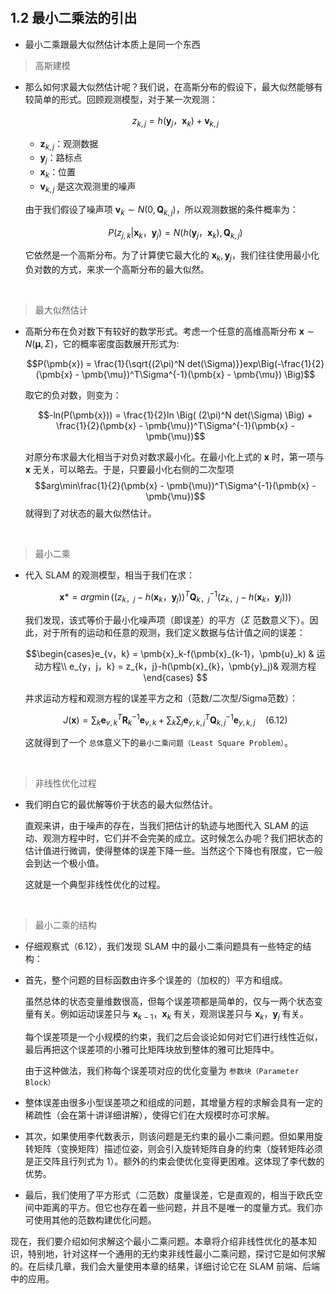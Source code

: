 &emsp;
## 1.2 最小二乘法的引出
- 最小二乘跟最大似然估计本质上是同一个东西
>高斯建模
- 那么如何求最大似然估计呢？我们说，在高斯分布的假设下，最大似然能够有较简单的形式。回顾观测模型，对于某一次观测：

    $$z_{k,j} = h(\pmb{y}_j，\pmb{x}_k) + \pmb{v}_{k, j}$$
    - $\pmb{z}_{k,j}$：观测数据
    - $\pmb{y}_j$：路标点
    - $\pmb{x}_k$：位置
    - $\pmb{v}_{k,j}$ 是这次观测里的噪声

    由于我们假设了噪声项 $\pmb{v}_k ∼ N (0, \pmb{Q}_{k,j} )$，所以观测数据的条件概率为：

    $$P(z_{j,k} | \pmb{x}_k，\pmb{y}_j) = N (h(\pmb{y}_j，\pmb{x}_k), \pmb{Q}_{k,j})$$

    它依然是一个高斯分布。为了计算使它最大化的 $\pmb{x}_k, \pmb{y}_j$，我们往往使用最小化负对数的方式，来求一个高斯分布的最大似然。

&emsp;
>最大似然估计
- 高斯分布在负对数下有较好的数学形式。考虑一个任意的高维高斯分布 $\pmb{x} ∼ N(\pmb{\mu}, Σ)$，它的概率密度函数展开形式为:

    $$P(\pmb{x}) = \frac{1}{\sqrt{(2\pi)^N det(\Sigma)}}exp\Big(-\frac{1}{2}(\pmb{x} - \pmb{\mu})^T\Sigma^{-1}(\pmb{x} - \pmb{\mu}) \Big)$$

    取它的负对数，则变为：

    $$-ln(P(\pmb{x})) = \frac{1}{2}ln \Big( (2\pi)^N det(\Sigma) \Big) + \frac{1}{2}(\pmb{x} - \pmb{\mu})^T\Sigma^{-1}(\pmb{x} - \pmb{\mu})$$

    对原分布求最大化相当于对负对数求最小化。在最小化上式的 $\pmb{x}$ 时，第一项与 $\pmb{x}$ 无关，可以略去。于是，只要最小化右侧的二次型项
    $$arg\min\frac{1}{2}(\pmb{x} - \pmb{\mu})^T\Sigma^{-1}(\pmb{x} - \pmb{\mu})$$
    就得到了对状态的最大似然估计。

&emsp;
>最小二乘
- 代入 SLAM 的观测模型，相当于我们在求：

    $$\pmb{x}* = arg\min \Big( \big(z_{k，j} - h(\pmb{x}_k，\pmb{y}_j)\big)^T \pmb{Q}^{-1}_{k，j} \big(z_{k，j} - h(\pmb{x}_k，\pmb{y}_j)\big)\Big)$$

    我们发现，该式等价于最小化噪声项（即误差）的平方（$Σ$ 范数意义下）。因此，对于所有的运动和任意的观测，我们定义数据与估计值之间的误差：

    $$\begin{cases}e_{v，k} = \pmb{x}_k-f(\pmb{x}_{k-1}，\pmb{u}_k) & 运动方程\\
    e_{y，j，k} = z_{k，j}-h(\pmb{x}_{k}，\pmb{y}_j)& 观测方程\end{cases} $$

    并求运动方程和观测方程的误差平方之和（范数/二次型/Sigma范数）：

    $$J(\pmb{x}) = \sum_k \pmb{e}^T_{v,k}\pmb{R}^{-1}_k \pmb{e}_{v,k} + \sum_k\sum_j \pmb{e}^T_{y,k,j}\pmb{Q}^{-1}_{k,j}\pmb{e}_{y,k,j}\quad (6.12)$$

    这就得到了一个 `总体`意义下的`最小二乘问题（Least Square Problem）`。

&emsp;
>非线性优化过程
- 我们明白它的最优解等价于状态的最大似然估计。

    直观来讲，由于噪声的存在，当我们把估计的轨迹与地图代入 SLAM 的运动、观测方程中时，它们并不会完美的成立。这时候怎么办呢？我们把状态的估计值进行微调，使得整体的误差下降一些。当然这个下降也有限度，它一般会到达一个极小值。
    
    这就是一个典型非线性优化的过程。



&emsp;
>最小二乘的结构
- 仔细观察式（6.12），我们发现 SLAM 中的最小二乘问题具有一些特定的结构：
- 首先，整个问题的目标函数由许多个误差的（加权的）平方和组成。
    
    虽然总体的状态变量维数很高，但每个误差项都是简单的，仅与一两个状态变量有关。例如运动误差只与 $\pmb{x}_{k-1}， \pmb{x}_k$ 有关，观测误差只与 $\pmb{x}_k， \pmb{y}_j$ 有关。
    
    每个误差项是一个小规模的约束，我们之后会谈论如何对它们进行线性近似，最后再把这个误差项的小雅可比矩阵块放到整体的雅可比矩阵中。
    
    由于这种做法，我们称每个误差项对应的优化变量为 `参数块（Parameter Block）`

- 整体误差由很多小型误差项之和组成的问题，其增量方程的求解会具有一定的稀疏性（会在第十讲详细讲解），使得它们在大规模时亦可求解。
- 其次，如果使用李代数表示，则该问题是无约束的最小二乘问题。但如果用旋转矩阵（变换矩阵）描述位姿，则会引入旋转矩阵自身的约束（旋转矩阵必须是正交阵且行列式为 1）。额外的约束会使优化变得更困难。这体现了李代数的优势。
- 最后，我们使用了平方形式（二范数）度量误差，它是直观的，相当于欧氏空间中距离的平方。但它也存在着一些问题，并且不是唯一的度量方式。我们亦可使用其他的范数构建优化问题。

现在，我们要介绍如何求解这个最小二乘问题。本章将介绍非线性优化的基本知识，特别地，针对这样一个通用的无约束非线性最小二乘问题，探讨它是如何求解的。在后续几章，我们会大量使用本章的结果，详细讨论它在 SLAM 前端、后端中的应用。